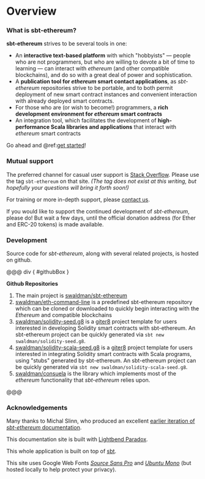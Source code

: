 # Overview

### What is sbt-ethereum?

__sbt-ethereum__ strives to be several tools in one:

* An __interactive text-based platform__ with which "hobbyists" &mdash; people who are not programmers, but who are willing to
  devote a bit of time to learning &mdash; can interact with _ethereum_ (and other compatible blockchains), and do so with a great
  deal of power and sophistication.
* A __publication tool for _ethereum_ smart contact applications__, as _sbt-ethereum_ repositories strive to be portable, and to
  both permit deployment of new smart contract instances and convenient interaction with already deployed smart contracts.
* For those who are (or wish to become!) programmers, a __rich development environment for _ethereum_ smart contracts__
* An integration tool, which facilitates the development of __high-performance Scala libraries and applications__ that
  interact with _ethereum_ smart contracts

Go ahead and @ref:[get started](tutorials/getting-started.md)!

### Mutual support

The preferred channel for casual user support is [Stack Overflow](https://stackoverflow.com). Please use the tag `sbt-ethereum` on that site.
_(The tag does not exist at this writing, but hopefully your questions will bring it forth soon!)_

For training or more in-depth support, please [contact us](mailto:support@sbt-ethereum.io).

If you would like to support the continued development of _sbt-ethereum_, please do! But wait a few days, until the official
donation address (for Ether and ERC-20 tokens) is made available.

### Development

Source code for _sbt-ethereum_, along with several related projects, is hosted on github.

@@@ div { #githubBox }

**Github Repositories**

1. The main project is [swaldman/sbt-ethereum](https://github.com/swaldman/sbt-ethereum)
2. [swaldman/eth-command-line](https://github.com/swaldman/eth-command-line) is a predefined sbt-ethereum
   repository which can be cloned or downloaded to quickly begin interacting with the _Ethereum_ and
   compatible blockchains
3. [swaldman/solidity-seed.g8](https://github.com/swaldman/solidity-seed.g8) is a [giter8](https://github.com/foundweekends/giter8)
   project template for users interested in developing Solidity smart contracts with sbt-ethereum. An sbt-ethereum project can be
   quickly generated via `sbt new swaldman/solidity-seed.g8`.
4. [swaldman/solidity-scala-seed.g8](https://github.com/swaldman/solidity-scala-seed.g8) is a [giter8](https://github.com/foundweekends/giter8)
   project template for users interested in integrating Solidity smart contracts with Scala programs, using "stubs" generated by sbt-ethereum.
   An sbt-ethereum project can be quickly generated via `sbt new swaldman/solidity-scala-seed.g8`.
5. [swaldman/consuela](https://github.com/swaldman/consuela) is the library which implements most of the _ethereum_
   functionality that _sbt-ethereum_ relies upon.
   
@@@

### Acknowledgements

Many thanks to Michal Slinn, who produced an excellent [earlier iteration of _sbt-ethereum_ documentation](https://mslinn.gitbooks.io/sbt-ethereum/content/).

This documentation site is built with [Lightbend Paradox](https://developer.lightbend.com/docs/paradox/current/).

This whole application is built on top of [sbt](https://www.scala-sbt.org).

This site uses Google Web Fonts [_Source Sans Pro_](https://fonts.google.com/specimen/Source+Sans+Pro) and [_Ubuntu Mono_](https://fonts.google.com/specimen/Ubuntu+Mono) (but hosted locally to help protect your privacy).




